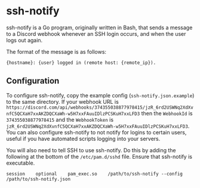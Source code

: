 # ssh-notify

ssh-notify is a Go program, originally written in Bash, that sends a message to a Discord webhook whenever an SSH login occurs, and when the user logs out again.

The format of the message is as follows:
```
{hostname}: {user} logged in (remote host: {remote_ip}).
```

## Configuration

To configure ssh-notify, copy the example config (`ssh-notify.json.example`) to the same directory. If your webhook URL is `https://discord.com/api/webhooks/374355038877978415/jzR_6rd2USWNq2XdXvnfC5QCXaH7xxAKZDQCXaWh-w5H7xxFAuuIDlzPCSKuH7xxLFD3` then the `WebhookId` is `374355038877978415` and the `WebhookToken` is `jzR_6rd2USWNq2XdXvnfC5QCXaH7xxAKZDQCXaWh-w5H7xxFAuuIDlzPCSKuH7xxLFD3`. You can also configure ssh-notify to not notify for logins to certain users, useful if you have automated scripts logging into your servers.

You will also need to tell SSH to use ssh-notify. Do this by adding the following at the bottom of the `/etc/pam.d/sshd` file. Ensure that ssh-notify is executable.

```
session    optional    pam_exec.so    /path/to/ssh-notify --config /path/to/ssh-notify.json
```